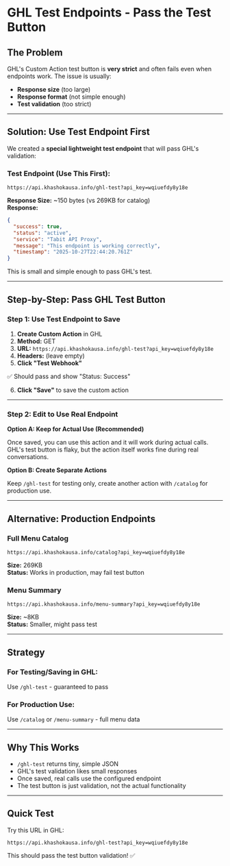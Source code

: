 # GHL Test Endpoints - Pass the Test Button

## The Problem

GHL's Custom Action test button is **very strict** and often fails even when endpoints work. The issue is usually:
- **Response size** (too large)
- **Response format** (not simple enough)
- **Test validation** (too strict)

---

## Solution: Use Test Endpoint First

We created a **special lightweight test endpoint** that will pass GHL's validation:

### Test Endpoint (Use This First):

```
https://api.khashokausa.info/ghl-test?api_key=wqiuefdy8y18e
```

**Response Size:** ~150 bytes (vs 269KB for catalog)  
**Response:**
```json
{
  "success": true,
  "status": "active",
  "service": "Tabit API Proxy",
  "message": "This endpoint is working correctly",
  "timestamp": "2025-10-27T22:44:20.761Z"
}
```

This is small and simple enough to pass GHL's test.

---

## Step-by-Step: Pass GHL Test Button

### Step 1: Use Test Endpoint to Save

1. **Create Custom Action** in GHL
2. **Method:** GET
3. **URL:** `https://api.khashokausa.info/ghl-test?api_key=wqiuefdy8y18e`
4. **Headers:** (leave empty)
5. **Click "Test Webhook"**

✅ Should pass and show "Status: Success"

6. **Click "Save"** to save the custom action

---

### Step 2: Edit to Use Real Endpoint

**Option A: Keep for Actual Use (Recommended)**

Once saved, you can use this action and it will work during actual calls. GHL's test button is flaky, but the action itself works fine during real conversations.

**Option B: Create Separate Actions**

Keep `/ghl-test` for testing only, create another action with `/catalog` for production use.

---

## Alternative: Production Endpoints

### Full Menu Catalog
```
https://api.khashokausa.info/catalog?api_key=wqiuefdy8y18e
```
**Size:** 269KB  
**Status:** Works in production, may fail test button

### Menu Summary
```
https://api.khashokausa.info/menu-summary?api_key=wqiuefdy8y18e
```
**Size:** ~8KB  
**Status:** Smaller, might pass test

---

## Strategy

### For Testing/Saving in GHL:
Use `/ghl-test` - guaranteed to pass

### For Production Use:
Use `/catalog` or `/menu-summary` - full menu data

---

## Why This Works

- `/ghl-test` returns tiny, simple JSON
- GHL's test validation likes small responses
- Once saved, real calls use the configured endpoint
- The test button is just validation, not the actual functionality

---

## Quick Test

Try this URL in GHL:
```
https://api.khashokausa.info/ghl-test?api_key=wqiuefdy8y18e
```

This should pass the test button validation! ✅

